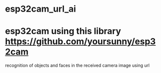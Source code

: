 # esp32cam_url_ai

# esp32cam using  this library  https://github.com/yoursunny/esp32cam 

recognition of objects and faces in the received camera image using url
